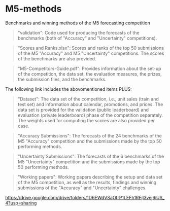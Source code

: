 # M5-methods
Benchmarks and winning methods of the M5 forecasting competition

>"validation": Code used for producing the forecasts of the benchmarks (both of "Accuracy" and "Uncertainty" competitions).

>"Scores and Ranks.xlsx": Scores and ranks of the top 50 submissions of the M5 "Accuracy" and M5 "Uncertainty" competitions. The scores of the benchmarks are also provided.

>"M5-Competitors-Guide.pdf": Provides information about the set-up of the competition, the data set, the evaluation measures, the prizes, the submission files, and the benchmarks.



The following link includes the abovomentioned items PLUS:

>"Dataset": The data set of the competition, i.e., unit sales (train and test set) and information about calendar, promotions, and prices. The data set is provided for the validation (public leaderboard) and evaluation (private leaderboard) phase of the competition separately. The weights used for computing the scores are also provided per case.

>"Accuracy Submissions": The forecasts of the 24 benchmarks of the M5 "Accuracy" competition and the submissions made by the top 50 performing methods.

>"Uncertainty Submissions": The forecasts of the 6 benchmarks of the M5 "Uncertainty" competition and the submissions made by the top 50 performing methods.

>"Working papers": Working papers describing the setup and data set of the M5 competition, as well as the results, findings and winning submissions of the "Accuracy" and "Uncertainty" challenges.

https://drive.google.com/drive/folders/1D6EWdVSaOtrP1LEFh1REjI3vej6iUS_4?usp=sharing


